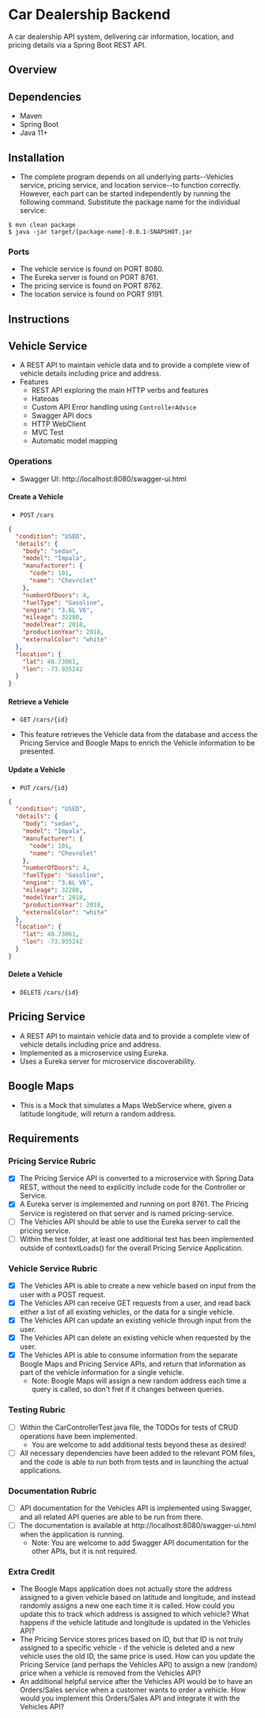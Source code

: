 # Car Dealership Backend

A car dealership API system, delivering car information, location, and pricing details via a Spring Boot REST API.

## Overview

## Dependencies

- Maven
- Spring Boot
- Java 11+

## Installation

- The complete program depends on all underlying parts--Vehicles service, pricing service, and location service--to function correctly. However, each part can be started independently by running the following command. Substitute the package name for the individual service:

```shell
$ mvn clean package
$ java -jar target/[package-name]-0.0.1-SNAPSHOT.jar
```

### Ports

- The vehicle service is found on PORT 8080.
- The Eureka server is found on PORT 8761.
- The pricing service is found on PORT 8762.
- The location service is found on PORT 9191.

## Instructions

## Vehicle Service

- A REST API to maintain vehicle data and to provide a complete view of vehicle details including price and address.
- Features
  - REST API exploring the main HTTP verbs and features
  - Hateoas
  - Custom API Error handling using `ControllerAdvice`
  - Swagger API docs
  - HTTP WebClient
  - MVC Test
  - Automatic model mapping

### Operations

- Swagger UI: http://localhost:8080/swagger-ui.html

#### Create a Vehicle

- `POST` `/cars`

```json
{
  "condition": "USED",
  "details": {
    "body": "sedan",
    "model": "Impala",
    "manufacturer": {
      "code": 101,
      "name": "Chevrolet"
    },
    "numberOfDoors": 4,
    "fuelType": "Gasoline",
    "engine": "3.6L V6",
    "mileage": 32280,
    "modelYear": 2018,
    "productionYear": 2018,
    "externalColor": "white"
  },
  "location": {
    "lat": 40.73061,
    "lon": -73.935242
  }
}
```

#### Retrieve a Vehicle

- `GET` `/cars/{id}`

- This feature retrieves the Vehicle data from the database and access the Pricing Service and Boogle Maps to enrich the Vehicle information to be presented.

#### Update a Vehicle

- `PUT` `/cars/{id}`

```json
{
  "condition": "USED",
  "details": {
    "body": "sedan",
    "model": "Impala",
    "manufacturer": {
      "code": 101,
      "name": "Chevrolet"
    },
    "numberOfDoors": 4,
    "fuelType": "Gasoline",
    "engine": "3.6L V6",
    "mileage": 32280,
    "modelYear": 2018,
    "productionYear": 2018,
    "externalColor": "white"
  },
  "location": {
    "lat": 40.73061,
    "lon": -73.935242
  }
}
```

#### Delete a Vehicle

- `DELETE` `/cars/{id}`

## Pricing Service

- A REST API to maintain vehicle data and to provide a complete view of vehicle details including price and address.
- Implemented as a microservice using Eureka.
- Uses a Eureka server for microservice discoverability.

## Boogle Maps

- This is a Mock that simulates a Maps WebService where, given a latitude longitude, will return a random address.

## Requirements

### Pricing Service Rubric

- [x] The Pricing Service API is converted to a microservice with Spring Data REST, without the need to explicitly include code for the Controller or Service.
- [x] A Eureka server is implemented and running on port 8761. The Pricing Service is registered on that server and is named pricing-service.
- [ ] The Vehicles API should be able to use the Eureka server to call the pricing service.
- [ ] Within the test folder, at least one additional test has been implemented outside of contextLoads() for the overall Pricing Service Application.

### Vehicle Service Rubric

- [x] The Vehicles API is able to create a new vehicle based on input from the user with a POST request.
- [x] The Vehicles API can receive GET requests from a user, and read back either a list of all existing vehicles, or the data for a single vehicle.
- [x] The Vehicles API can update an existing vehicle through input from the user.
- [x] The Vehicles API can delete an existing vehicle when requested by the user.
- [x] The Vehicles API is able to consume information from the separate Boogle Maps and Pricing Service APIs, and return that information as part of the vehicle information for a single vehicle.
  - Note: Boogle Maps will assign a new random address each time a query is called, so don't fret if it changes between queries.

### Testing Rubric

- [ ] Within the CarControllerTest.java file, the TODOs for tests of CRUD operations have been implemented.
  - You are welcome to add additional tests beyond these as desired!
- [ ] All necessary dependencies have been added to the relevant POM files, and the code is able to run both from tests and in launching the actual applications.

### Documentation Rubric

- [ ] API documentation for the Vehicles API is implemented using Swagger, and all related API queries are able to be run from there.
- [ ] The documentation is available at http://localhost:8080/swagger-ui.html when the application is running.
  - Note: You are welcome to add Swagger API documentation for the other APIs, but it is not required.

### Extra Credit

- The Boogle Maps application does not actually store the address assigned to a given vehicle based on latitude and longitude, and instead randomly assigns a new one each time it is called. How could you update this to track which address is assigned to which vehicle? What happens if the vehicle latitude and longitude is updated in the Vehicles API?
- The Pricing Service stores prices based on ID, but that ID is not truly assigned to a specific vehicle - if the vehicle is deleted and a new vehicle uses the old ID, the same price is used. How can you update the Pricing Service (and perhaps the Vehicles API) to assign a new (random) price when a vehicle is removed from the Vehicles API?
- An additional helpful service after the Vehicles API would be to have an Orders/Sales service when a customer wants to order a vehicle. How would you implement this Orders/Sales API and integrate it with the Vehicles API?
